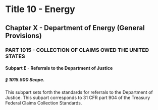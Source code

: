 
# Title 10 - Energy
## Chapter X - Department of Energy (General Provisions)
### PART 1015 - COLLECTION OF CLAIMS OWED THE UNITED STATES
#### Subpart E - Referrals to the Department of Justice
##### § 1015.500 Scope.

This subpart sets forth the standards for referrals to the Department of Justice. This subpart corresponds to 31 CFR part 904 of the Treasury Federal Claims Collection Standards.
